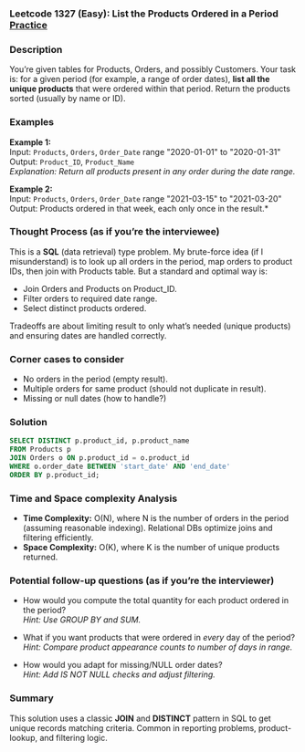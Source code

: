### Leetcode 1327 (Easy): List the Products Ordered in a Period [Practice](https://leetcode.com/problems/list-the-products-ordered-in-a-period)

### Description  
You’re given tables for Products, Orders, and possibly Customers. Your task is: for a given period (for example, a range of order dates), **list all the unique products** that were ordered within that period. Return the products sorted (usually by name or ID).

### Examples  

**Example 1:**  
Input: `Products`, `Orders`, `Order_Date` range "2020-01-01" to "2020-01-31"  
Output: `Product_ID`, `Product_Name`  
*Explanation: Return all products present in any order during the date range.*

**Example 2:**  
Input: `Products`, `Orders`, `Order_Date` range "2021-03-15" to "2021-03-20"  
Output: Products ordered in that week, each only once in the result.*

### Thought Process (as if you’re the interviewee)  
This is a **SQL** (data retrieval) type problem. My brute-force idea (if I misunderstand) is to look up all orders in the period, map orders to product IDs, then join with Products table. But a standard and optimal way is:

- Join Orders and Products on Product_ID.
- Filter orders to required date range.
- Select distinct products ordered.

Tradeoffs are about limiting result to only what’s needed (unique products) and ensuring dates are handled correctly.

### Corner cases to consider  
- No orders in the period (empty result).
- Multiple orders for same product (should not duplicate in result).
- Missing or null dates (how to handle?)

### Solution

```sql
SELECT DISTINCT p.product_id, p.product_name
FROM Products p
JOIN Orders o ON p.product_id = o.product_id
WHERE o.order_date BETWEEN 'start_date' AND 'end_date'
ORDER BY p.product_id;
```

### Time and Space complexity Analysis  
- **Time Complexity:** O(N), where N is the number of orders in the period (assuming reasonable indexing). Relational DBs optimize joins and filtering efficiently.
- **Space Complexity:** O(K), where K is the number of unique products returned.

### Potential follow-up questions (as if you’re the interviewer)  
- How would you compute the total quantity for each product ordered in the period?  
  *Hint: Use GROUP BY and SUM.*

- What if you want products that were ordered in *every* day of the period?  
  *Hint: Compare product appearance counts to number of days in range.*

- How would you adapt for missing/NULL order dates?  
  *Hint: Add IS NOT NULL checks and adjust filtering.*

### Summary
This solution uses a classic **JOIN** and **DISTINCT** pattern in SQL to get unique records matching criteria. Common in reporting problems, product-lookup, and filtering logic.